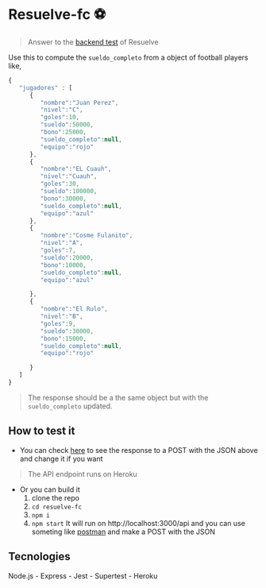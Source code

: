 # Resuelve-fc ⚽
> Answer to the [backend test](https://github.com/resuelve/prueba-ing-backend) of Resuelve

Use this to compute the `sueldo_completo` from a object of football players like,
```javascript
{
   "jugadores" : [  
      {  
         "nombre":"Juan Perez",
         "nivel":"C",
         "goles":10,
         "sueldo":50000,
         "bono":25000,
         "sueldo_completo":null,
         "equipo":"rojo"
      },
      {  
         "nombre":"EL Cuauh",
         "nivel":"Cuauh",
         "goles":30,
         "sueldo":100000,
         "bono":30000,
         "sueldo_completo":null,
         "equipo":"azul"
      },
      {  
         "nombre":"Cosme Fulanito",
         "nivel":"A",
         "goles":7,
         "sueldo":20000,
         "bono":10000,
         "sueldo_completo":null,
         "equipo":"azul"

      },
      {  
         "nombre":"El Rulo",
         "nivel":"B",
         "goles":9,
         "sueldo":30000,
         "bono":15000,
         "sueldo_completo":null,
         "equipo":"rojo"

      }
   ]
}
```
> The response should be a the same object but with the `sueldo_completo` updated.


## How to test it
- You can check [here](https://reqbin.com/nij600cj) to see the response to a POST with the JSON above and change it if you want
> The API endpoint runs on Heroku

- Or you can build it 
  1. clone the repo
  2. `cd resuelve-fc`
  3. `npm i`
  4. `npm start`
  It will run on http://localhost:3000/api and you can use someting like [postman](https://www.postman.com/) and make a POST with the JSON 
  
## Tecnologies
Node.js - Express - Jest - Supertest - Heroku

